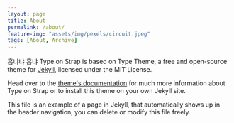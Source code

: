 ```yaml
---
layout: page
title: About
permalink: /about/
feature-img: "assets/img/pexels/circuit.jpeg"
tags: [About, Archive]
---
```


흠냐냐 흠냐
Type on Strap is based on Type Theme, a free and open-source theme for [Jekyll](http://jekyllrb.com/), licensed under the MIT License.

Head over to the [theme's documentation](https://github.io/sylhare/Type-on-Strap) for much more information about Type on Strap or to install this theme on your own Jekyll site.

This file is an example of a page in Jekyll, that automatically shows up in the header navigation, you can delete or modify this file freely.
 
